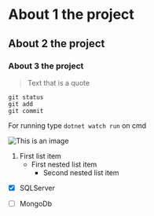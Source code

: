 # About 1 the project
## About 2 the project
### About 3 the project

> Text that is a quote

```
git status
git add
git commit
```



For running type ```dotnet watch run``` on cmd

![This is an image](https://compar.az/staticfiles/defaults/img/compar%20logo1%402x.png)



1. First list item
   - First nested list item
     - Second nested list item


- [x] SQLServer
- [ ] MongoDb


